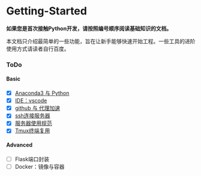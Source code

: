 # Getting-Started

**如果您是首次接触Python开发，请按照编号顺序阅读基础知识的文档。**

本文档只介绍最简单的一些功能，旨在让新手能够快速开始工程。一些工具的进阶使用方式请读者自行百度。

### ToDo
#### Basic
- [x] [Anaconda3 与 Python](1_关于Anaconda3.md)
- [x] [IDE：vscode](2_IDE.md)
- [x] [github 与 代理加速](3_github.md)
- [x] [ssh连接服务器](4_remote-ssh.md)
- [x] [服务器使用规范](5_服务器使用规范.md)
- [x] [Tmux终端复用](6_tmux.md)

#### Advanced
- [ ] Flask端口封装
- [ ] Docker：镜像与容器
